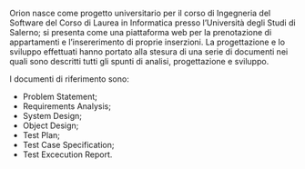 Orion nasce come progetto universitario per il corso di Ingegneria del Software del Corso di Laurea in Informatica presso l’Università degli Studi di Salerno; si presenta come una piattaforma web per la prenotazione di appartamenti e l’insererimento di proprie inserzioni. 
La progettazione e lo sviluppo effettuati hanno portato alla stesura di una serie di documenti nei quali sono descritti tutti gli spunti di analisi, progettazione e sviluppo.

I documenti di riferimento sono:
-	Problem Statement;
-	Requirements Analysis;
-	System Design;
-	Object Design;
-	Test Plan;
-	Test Case Specification;
-	Test Excecution Report.

